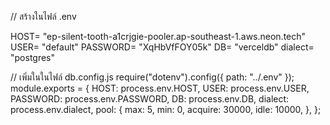 // สร้างในไฟล์ .env

HOST= "ep-silent-tooth-a1crjgie-pooler.ap-southeast-1.aws.neon.tech"
USER= "default"
PASSWORD= "XqHbVfFOY05k"
DB= "verceldb"
dialect= "postgres"

// เพิ่มในในไฟล์ db.config.js
require("dotenv").config({ path: "../.env" });
module.exports = {
HOST: process.env.HOST,
USER: process.env.USER,
PASSWORD: process.env.PASSWORD,
DB: process.env.DB,
dialect: process.env.dialect,
pool: {
max: 5,
min: 0,
acquire: 30000,
idle: 10000,
},
};
